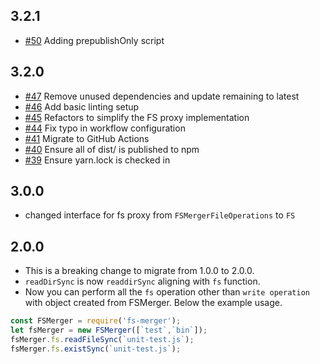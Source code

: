 ## 3.2.1
- [#50](https://github.com/SparshithNR/fs-merger/pull/50) Adding prepublishOnly script

## 3.2.0
- [#47](https://github.com/SparshithNR/fs-merger/pull/47) Remove unused dependencies and update remaining to latest
- [#46](https://github.com/SparshithNR/fs-merger/pull/46) Add basic linting setup
- [#45](https://github.com/SparshithNR/fs-merger/pull/45) Refactors to simplify the FS proxy implementation
- [#44](https://github.com/SparshithNR/fs-merger/pull/44) Fix typo in workflow configuration
- [#41](https://github.com/SparshithNR/fs-merger/pull/41) Migrate to GitHub Actions
- [#40](https://github.com/SparshithNR/fs-merger/pull/40) Ensure all of dist/ is published to npm
- [#39](https://github.com/SparshithNR/fs-merger/pull/39) Ensure yarn.lock is checked in

## 3.0.0
- changed interface for fs proxy from `FSMergerFileOperations` to `FS`

## 2.0.0

- This is a breaking change to migrate from 1.0.0 to 2.0.0.
- `readDirSync` is now `readdirSync` aligning with `fs` function.
- Now you can perform all the `fs` operation other than `write operation` with object created from FSMerger. Below the example usage.

```js
const FSMerger = require('fs-merger');
let fsMerger = new FSMerger([`test`,`bin`]);
fsMerger.fs.readFileSync(`unit-test.js`);
fsMerger.fs.existSync(`unit-test.js`);
```

